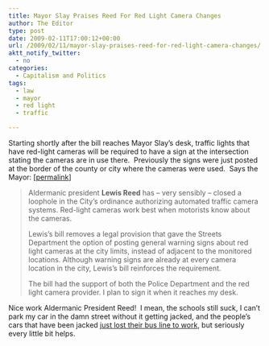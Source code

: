 ```yaml
---
title: Mayor Slay Praises Reed For Red Light Camera Changes
author: The Editor
type: post
date: 2009-02-11T17:00:12+00:00
url: /2009/02/11/mayor-slay-praises-reed-for-red-light-camera-changes/
aktt_notify_twitter:
  - no
categories:
  - Capitalism and Politics
tags:
  - law
  - mayor
  - red light
  - traffic

---
```

Starting shortly after the bill reaches Mayor Slay&#8217;s desk, traffic lights that have red-light cameras will be required to have a sign at the intersection stating the cameras are in use there.  Previously the signs were just posted at the border of the county or city where the cameras were used.  Says the Mayor: [[permalink][1]]

> Aldermanic president **Lewis Reed** has – very sensibly – closed a loophole in the City’s ordinance authorizing automated traffic camera systems. Red-light cameras work best when motorists know about the cameras.
> 
> Lewis’s bill removes a legal provision that gave the Streets Department the option of posting general warning signs about red light cameras at the city limits, instead of adjacent to the monitored locations. Although warning signs are already at every camera location in the city, Lewis’s bill reinforces the requirement.
> 
> The bill had the support of both the Police Department and the red light camera provider. I plan to sign it when it reaches my desk. 

Nice work Aldermanic President Reed!  I mean, the schools still suck, I can&#8217;t park my car in the damn street without it getting jacked, and the people&#8217;s cars that have been jacked [just lost their bus line to work][2], but seriously every little bit helps.

 [1]: http://www.mayorslay.com/desk/display.asp?deskID=1197
 [2]: http://punchingkitty.com/2009/02/10/is-your-metro-bus-line-getting-killed-off/